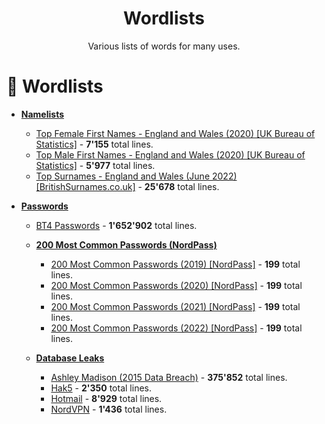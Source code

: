 <h1 align='center'>Wordlists</h1>
<p align='center'>Various lists of words for many uses.</p>

# 📜 Wordlists

- **[Namelists](https://github.com/tarranprior/wordlists/blob/main/names)**

    - [Top Female First Names - England and Wales (2020) [UK Bureau of Statistics]](https://raw.githubusercontent.com/tarranprior/wordlists/master/names/top_female_first_names_england_and_wales.txt) - **7'155** total lines.
    - [Top Male First Names - England and Wales (2020) [UK Bureau of Statistics]](https://raw.githubusercontent.com/tarranprior/wordlists/master/names/top_male_first_names_england_and_wales.txt) - **5'977** total lines.
    - [Top Surnames - England and Wales (June 2022) [BritishSurnames.co.uk]](https://raw.githubusercontent.com/tarranprior/wordlists/master/names/top_surnames_england_and_wales.txt) - **25'678** total lines.

- **[Passwords](https://github.com/tarranprior/wordlists/blob/main/passwords)**

    - [BT4 Passwords](https://github.com/tarranprior/wordlists/blob/main/passwords/bt4-passwords.txt) - **1'652'902** total lines.

    - **[200 Most Common Passwords (NordPass)](https://github.com/tarranprior/wordlists/blob/main/passwords/200-most-common-passwords/)**

        - [200 Most Common Passwords (2019) [NordPass]](https://raw.githubusercontent.com/tarranprior/Wordlists/main/passwords/200-most-common-passwords/200-most-common-passwords-2019.txt) - **199** total lines.
        - [200 Most Common Passwords (2020) [NordPass]](https://raw.githubusercontent.com/tarranprior/Wordlists/main/passwords/200-most-common-passwords/200-most-common-passwords-2020.txt) - **199** total lines.
        - [200 Most Common Passwords (2021) [NordPass]](https://raw.githubusercontent.com/tarranprior/Wordlists/main/passwords/200-most-common-passwords/200-most-common-passwords-2021.txt) - **199** total lines.
        - [200 Most Common Passwords (2022) [NordPass]](https://raw.githubusercontent.com/tarranprior/Wordlists/main/passwords/200-most-common-passwords/200-most-common-passwords-2022.txt) - **199** total lines.

    - **[Database Leaks](https://github.com/tarranprior/wordlists/blob/main/passwords/database_leaks)**

        - [Ashley Madison (2015 Data Breach)](https://raw.githubusercontent.com/tarranprior/Wordlists/main/passwords/database-leaks/ashley_madison.txt) - **375'852** total lines.
        - [Hak5](https://raw.githubusercontent.com/tarranprior/Wordlists/main/passwords/database-leaks/hak5.txt) - **2'350** total lines.
        - [Hotmail](https://raw.githubusercontent.com/tarranprior/Wordlists/main/passwords/database-leaks/hotmail.txt) - **8'929** total lines.
        - [NordVPN](https://raw.githubusercontent.com/tarranprior/Wordlists/main/passwords/database-leaks/nordvpn.txt) - **1'436** total lines.